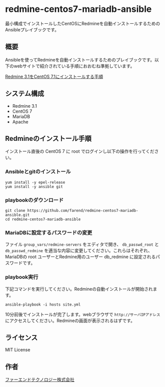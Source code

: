 # redmine-centos7-mariadb-ansible


最小構成でインストールしたCentOSにRedmineを自動インストールするためのAnsibleプレイブックです。


## 概要 

Ansibleを使ってRedmineを自動インストールするためのプレイブックです。以下のwebサイトで紹介されている手順におおむね準拠しています。

[Redmine 3.1をCentOS 7.1にインストールする手順](http://blog.redmine.jp/articles/3_1/installation_centos/)


## システム構成

* Redmine 3.1
* CentOS 7
* MariaDB
* Apache


## Redmineのインストール手順

インストール直後の CentOS 7 に root でログインし以下の操作を行ってください。


### Ansibleとgitのインストール

```
yum install -y epel-release
yum install -y ansible git
```

### playbookのダウンロード

```
git clone https://github.com/farend/redmine-centos7-mariadb-ansible.git
cd redmine-centos7-mariadb-ansible
```

### MariaDBに設定するパスワードの変更

ファイル `group_vars/redmine-servers` をエディタで開き、 `db_passwd_root` と `db_passwd_redmine` を適当な内容に変更してください。これらはそれぞれ、MariaDBの root ユーザーとRedmine用のユーザー db_redmine に設定されるパスワードです。

### playbook実行

下記コマンドを実行してください。Redmineの自動インストールが開始されます。

```
ansible-playbook -i hosts site.yml
```

10分前後でインストールが完了します。webブラウザで `http://サーバIPアドレス` にアクセスしてください。Redmineの画面が表示されるはずです。 


## ライセンス

MIT License


## 作者

[ファーエンドテクノロジー株式会社](http://www.farend.co.jp/)
